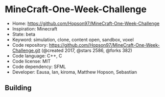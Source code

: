 # MineCraft-One-Week-Challenge

- Home: https://github.com/Hopson97/MineCraft-One-Week-Challenge
- Inspiration: Minecraft
- State: beta
- Keyword: simulation, clone, content open, sandbox, voxel
- Code repository: https://github.com/Hopson97/MineCraft-One-Week-Challenge.git (@created 2017, @stars 2586, @forks 382)
- Code language: C++, C
- Code license: MIT
- Code dependency: SFML
- Developer: Eausa, Ian, kiroma, Matthew Hopson, Sebastian

## Building
